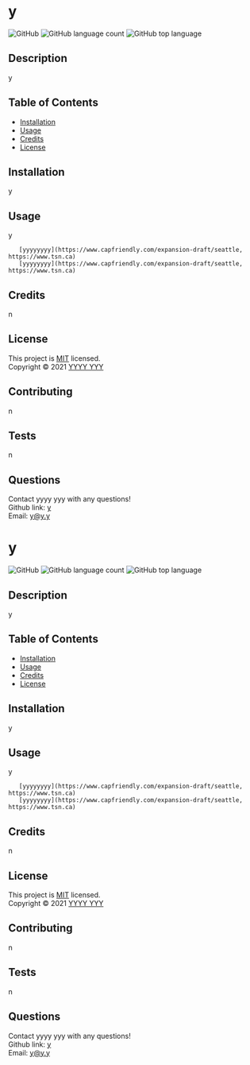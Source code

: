   
  
  # y
  ![GitHub](https://img.shields.io/github/license/y/y)
  ![GitHub language count](https://img.shields.io/github/languages/count/y/y)
  ![GitHub top language](https://img.shields.io/github/languages/top/y/y)

  
  ## Description
  y
  
  ## Table of Contents

  * [Installation](#installation)
  * [Usage](#usage)
  * [Credits](#credits)
  * [License](#license)


  ## Installation
  y
  
  ## Usage 
  y
  
  
       [yyyyyyyy](https://www.capfriendly.com/expansion-draft/seattle, https://www.tsn.ca)
       [yyyyyyyy](https://www.capfriendly.com/expansion-draft/seattle, https://www.tsn.ca)

  ## Credits
  n

  ## License

  This project is [MIT](https://choosealicense.com/licenses/mit/) licensed.<br />
  Copyright © 2021 [YYYY YYY](https://github.com/y)

  

  ## Contributing
  n

  ## Tests
  n

  ## Questions
  Contact yyyy yyy with any questions!<br>
  Github link: [y](https://github.com/y)<br>
  Email: y@y.y
  # y
  ![GitHub](https://img.shields.io/github/license/y/y)
  ![GitHub language count](https://img.shields.io/github/languages/count/y/y)
  ![GitHub top language](https://img.shields.io/github/languages/top/y/y)

  
  ## Description
  y
  
  ## Table of Contents

  * [Installation](#installation)
  * [Usage](#usage)
  * [Credits](#credits)
  * [License](#license)


  ## Installation
  y
  
  ## Usage 
  y
  
  
       [yyyyyyyy](https://www.capfriendly.com/expansion-draft/seattle, https://www.tsn.ca)
       [yyyyyyyy](https://www.capfriendly.com/expansion-draft/seattle, https://www.tsn.ca)

  ## Credits
  n

  ## License

  This project is [MIT](https://choosealicense.com/licenses/mit/) licensed.<br />
  Copyright © 2021 [YYYY YYY](https://github.com/y)

  

  ## Contributing
  n

  ## Tests
  n

  ## Questions
  Contact yyyy yyy with any questions!<br>
  Github link: [y](https://github.com/y)<br>
  Email: y@y.y
